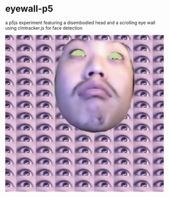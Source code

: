 # eyewall-p5

a p5js experiment featuring a disembodied head and a scrolling eye wall using clmtracker.js for face detection 

![eyewall-still](eyewall.png)
